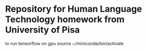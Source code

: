 # Repository for Human Language Technology homework from University of Pisa

to run tensorflow on gpu 
source ~/miniconda/bin/activate
